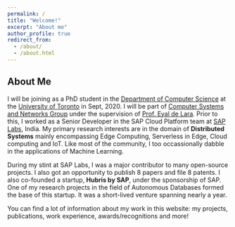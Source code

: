 ```yaml
---
permalink: /
title: "Welcome!"
excerpt: "About me"
author_profile: true
redirect_from: 
  - /about/
  - /about.html
---
```


## About Me
I will be joining as a PhD student in the [Department of Computer Science](http://www.cs.toronto.edu/) at the [University of Toronto](http://www.toronto.edu/) in Sept, 2020. I will be part of [Computer Systems and Networks Group](http://csng.cs.toronto.edu/) under the supervision of [Prof. Eyal de Lara](http://www.cs.toronto.edu/~delara/). Prior to this, I worked as a Senior Developer in the SAP Cloud Platform team at [SAP Labs](https://www.sap.com/corporate/en/company/innovation/sap-labs.html), India. My primary research interests are in the domain of **Distributed Systems** mainly encompassing Edge Computing, Serverless in Edge, Cloud computing and IoT. Like most of the community, I too occassionally dabble in the applications of Machine Learning. 

During my stint at SAP Labs, I was a major contributor to many open-source projects. I also got an opportunity to publish 8 papers and file 8 patents. I also co-founded a startup, **Hubris by SAP**, under the sponsorship of SAP. One of my research projects in the field of Autonomous Databases formed the base of this startup. It was a short-lived venture spanning nearly a year.

You can find a lot of information about my work in this website: my projects, publications, work experience, awards/recognitions and more!